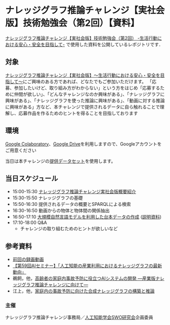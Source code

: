 # ナレッジグラフ推論チャレンジ【実社会版】技術勉強会（第2回）【資料】
[ナレッジグラフ推論チャレンジ【実社会版】技術勉強会（第2回） -生活行動における安心・安全を目指して-](https://connpass.com/event/272593/)
で使用した資料を公開しているレポジトリです．  

## 対象
[ナレッジグラフ推論チャレンジ【実社会版】〜生活行動における安心・安全を目指して〜]([https://challenge.knowledge-graph.jp/2022/])にご興味のある方であれば、どなたでもご参加いただけます。
「応募、参加したいけど、取り組み方がわからない」という方をはじめ「応募するために仲間が欲しい」、「どんなチャレンジなのか興味がある」、「ナレッジグラフに興味がある」、「ナレッジグラフを使った推論に興味がある」、「動画に対する推論に興味がある」方など、本チャレンジで提供されるデータに自ら触れることで理解し、応募作品を作るためのヒントを得ることを目指しております

## 環境
[Google Colaboratory](https://colab.research.google.com/?hl=ja)、[Google Drive](https://www.google.com/intl/ja_jp/drive/)を利用しますので、Googleアカウントをご用意ください

当日は本チャレンジの[提供データセット](https://github.com/KnowledgeGraphJapan/KGRC-RDF/tree/kgrc4si)を使用します。

## 当日スケジュール
* 15:00-15:30 [ナレッジグラフ推論チャレンジ実社会版概要紹介](https://github.com/KnowledgeGraphJapan/KGRC-ws-2022/raw/20230210/20230210%E6%A6%82%E8%A6%81%E7%B4%B9%E4%BB%8B.pdf)
* 15:30-15:50 ナレッジグラフの基礎
* 15:50-16:30 提供されるデータの概要とSPARQLによる検索
* 16:30-16:50 動画からの物体と物体間の関係抽出
* 16:50-17:10 [大規模自然言語モデルを利用した台本データの作成](https://colab.research.google.com/github/KnowledgeGraphJapan/KGRC-ws-2022/blob/20230210/notebooks/Transformer.ipynb) ([説明資料](https://github.com/KnowledgeGraphJapan/KGRC-ws-2022/raw/20230210/20230210%E5%8F%B0%E6%9C%AC%E3%83%87%E3%83%BC%E3%82%BF%E4%BD%9C%E6%88%90.pdf))
* 17:10-18:00 Q&A
  * チャレンジの取り組むためのヒントが欲しいなど
## 参考資料
* [前回の録画動画](https://www.youtube.com/playlist?list=PLHaRK-B0LUwhany_uYrCONI5vyGI0fboj)
* [【第59回AIセミナー】「人工知能の産業利用におけるナレッジグラフの最新動向」](https://www.airc.aist.go.jp/seminar_detail/seminar_059.html)
* 鵜飼，他，[高齢者の家庭内事故予防に役立つAIシステムの開発 —産業版ナレッジグラフ推論チャレンジに向けて—](https://doi.org/10.11517/jsaisigtwo.2022.SWO-056_15)
* 江上，他，[家庭内の事故予防に向けた合成ナレッジグラフの構築と推論](https://doi.org/10.11517/jsaisigtwo.2022.SWO-056_14)
### 主催
ナレッジグラフ推論チャレンジ事務局／[人工知能学会SWO研究会](https://www.sigswo.org/)企画委員
